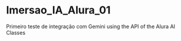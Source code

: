 # Imersao_IA_Alura_01
Primeiro teste de integração com Gemini using the API of the Alura AI Classes
